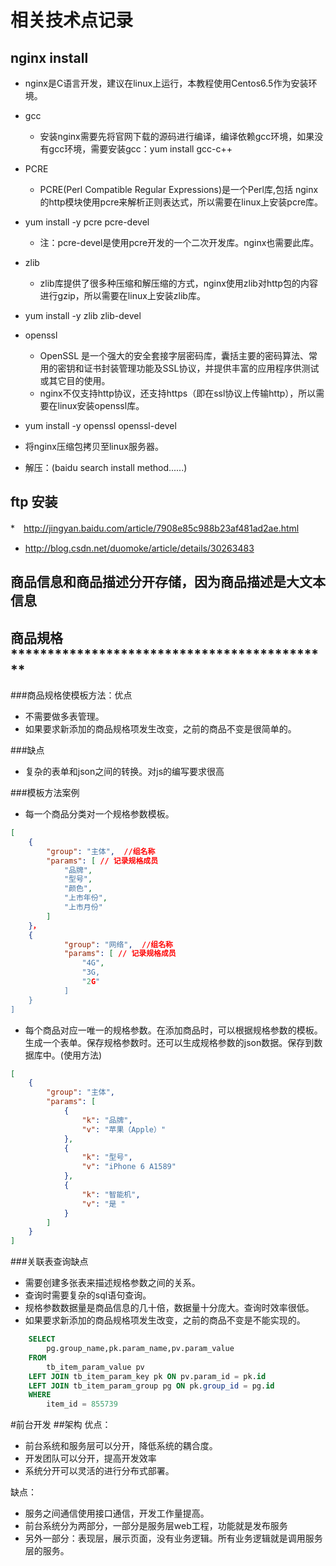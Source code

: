 # 相关技术点记录

## nginx install

* nginx是C语言开发，建议在linux上运行，本教程使用Centos6.5作为安装环境。
* gcc
  - 安装nginx需要先将官网下载的源码进行编译，编译依赖gcc环境，如果没有gcc环境，需要安装gcc：yum install gcc-c++ 
* PCRE
  - PCRE(Perl Compatible Regular Expressions)是一个Perl库,包括 nginx的http模块使用pcre来解析正则表达式，所以需要在linux上安装pcre库。
* yum install -y pcre pcre-devel
  - 注：pcre-devel是使用pcre开发的一个二次开发库。nginx也需要此库。
* zlib
   - zlib库提供了很多种压缩和解压缩的方式，nginx使用zlib对http包的内容进行gzip，所以需要在linux上安装zlib库。
* yum install -y zlib zlib-devel
* openssl
   - OpenSSL 是一个强大的安全套接字层密码库，囊括主要的密码算法、常用的密钥和证书封装管理功能及SSL协议，并提供丰富的应用程序供测试或其它目的使用。
   - nginx不仅支持http协议，还支持https（即在ssl协议上传输http），所以需要在linux安装openssl库。
* yum install -y openssl openssl-devel

* 将nginx压缩包拷贝至linux服务器。
* 解压：(baidu search install method......)

## ftp 安装　
*　http://jingyan.baidu.com/article/7908e85c988b23af481ad2ae.html
* http://blog.csdn.net/duomoke/article/details/30263483

## 商品信息和商品描述分开存储，因为商品描述是大文本信息

## 商品規格********************************************

###商品规格使模板方法：优点
* 不需要做多表管理。
* 如果要求新添加的商品规格项发生改变，之前的商品不变是很简单的。

###缺点
* 复杂的表单和json之间的转换。对js的编写要求很高

###模板方法案例
* 每一个商品分类对一个规格参数模板。

```json
[
    {
        "group": "主体",  //组名称
        "params": [ // 记录规格成员
            "品牌",
            "型号",
            "颜色",
            "上市年份",
            "上市月份"
        ]
    }，
    {
            "group": "网络",  //组名称
            "params": [ // 记录规格成员
                "4G",
                "3G,
                "2G"
            ]
    }
]
```
* 每个商品对应一唯一的规格参数。在添加商品时，可以根据规格参数的模板。生成一个表单。保存规格参数时。还可以生成规格参数的json数据。保存到数据库中。(使用方法)

```json
[
    {
        "group": "主体",
        "params": [
            {
                "k": "品牌",
                "v": "苹果（Apple）"
            },
            {
                "k": "型号",
                "v": "iPhone 6 A1589"
            },
            {
                "k": "智能机",
                "v": "是 "
            }
        ]
    }
]
```

###关联表查询缺点
* 需要创建多张表来描述规格参数之间的关系。
* 查询时需要复杂的sql语句查询。
* 规格参数数据量是商品信息的几十倍，数据量十分庞大。查询时效率很低。
* 如果要求新添加的商品规格项发生改变，之前的商品不变是不能实现的。

```sql
    SELECT
        pg.group_name,pk.param_name,pv.param_value
    FROM
        tb_item_param_value pv
    LEFT JOIN tb_item_param_key pk ON pv.param_id = pk.id
    LEFT JOIN tb_item_param_group pg ON pk.group_id = pg.id
    WHERE
        item_id = 855739
```

#前台开发
##架构
优点：
* 前台系统和服务层可以分开，降低系统的耦合度。
* 开发团队可以分开，提高开发效率
* 系统分开可以灵活的进行分布式部署。

缺点：
* 服务之间通信使用接口通信，开发工作量提高。
* 前台系统分为两部分，一部分是服务层web工程，功能就是发布服务
* 另外一部分：表现层，展示页面，没有业务逻辑。所有业务逻辑就是调用服务层的服务。


